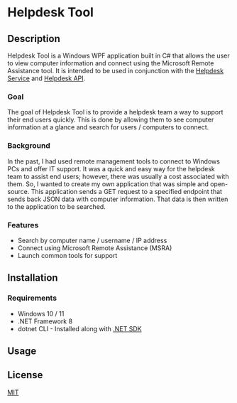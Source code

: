 # Helpdesk Tool

## Description

Helpdesk Tool is a Windows WPF application built in C# that allows the user to view computer information and connect using the Microsoft Remote Assistance tool. It is intended to be used in conjunction with the [Helpdesk Service](https://github.com/hdlane/helpdesk-service) and [Helpdesk API](https://github.com/hdlane/helpdesk-api).

### Goal

The goal of Helpdesk Tool is to provide a helpdesk team a way to support their end users quickly. This is done by allowing them to see computer information at a glance and search for users / computers to connect.

### Background

In the past, I had used remote management tools to connect to Windows PCs and offer IT support. It was a quick and easy way for the helpdesk team to assist end users; however, there was usually a cost associated with them. So, I wanted to create my own application that was simple and open-source. This application sends a GET request to a specified endpoint that sends back JSON data with computer information. That data is then written to the application to be searched.

### Features

* Search by computer name / username / IP address
* Connect using Microsoft Remote Assistance (MSRA)
* Launch common tools for support

## Installation

### Requirements

* Windows 10 / 11
* .NET Framework 8
* dotnet CLI - Installed along with [.NET SDK](https://learn.microsoft.com/en-us/dotnet/core/install/windows)

## Usage

## License

[MIT](https://choosealicense.com/licenses/mit/)

